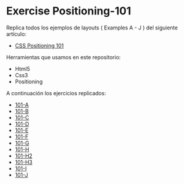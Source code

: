 # Exercise Positioning-101

Replica todos los ejemplos de layouts ( Examples A - J ) del siguiente artículo: 
* [CSS Positioning 101](https://alistapart.com/article/css-positioning-101)



Herramientas que usamos en este repositorio:

 * Html5
 * Css3
 * Positioning

A continuación los ejercicios replicados:

 * [101-A](101-A/index.html)
 * [101-B](101-B/index.html)
 * [101-C](101-C/index.html)
 * [101-D](101-D/index.html)
 * [101-E](101-E/index.html)
 * [101-F](101-F/index.html)
 * [101-G](101-G/index-html)
 * [101-H](101-H/index.html)
 * [101-H2](101-H2/index.html)
 * [101-H3](101-H3/index.html)
 * [101-I](101-I/index.html)
 * [101-J](index.html)
 
 
